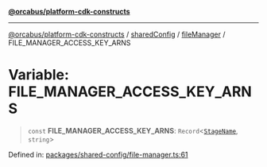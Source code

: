 [**@orcabus/platform-cdk-constructs**](../../../../../../README.md)

***

[@orcabus/platform-cdk-constructs](../../../../../../README.md) / [sharedConfig](../../../README.md) / [fileManager](../README.md) / FILE\_MANAGER\_ACCESS\_KEY\_ARNS

# Variable: FILE\_MANAGER\_ACCESS\_KEY\_ARNS

> `const` **FILE\_MANAGER\_ACCESS\_KEY\_ARNS**: `Record`\<[`StageName`](../../account/type-aliases/StageName.md), `string`\>

Defined in: [packages/shared-config/file-manager.ts:61](https://github.com/OrcaBus/platform-cdk-constructs/blob/main/packages/shared-config/file-manager.ts#L61)
